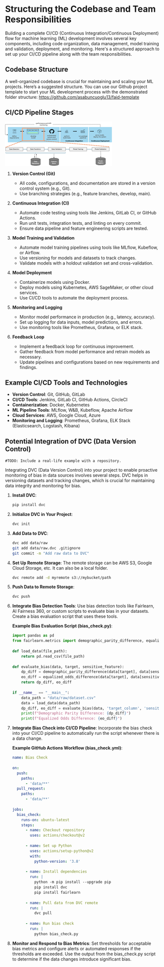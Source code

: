 # Structuring the Codebase and Team Responsibilities

Building a complete CI/CD (Continuous Integration/Continuous Deployment) flow for machine learning (ML) development involves several key components, including code organization, data management, model training and validation, deployment, and monitoring. Here's a structured approach to set up your CI/CD pipeline along with the team responsibilities.

## Codebase Structure

A well-organized codebase is crucial for maintaining and scaling your ML projects. Here’s a suggested structure. You can use our Github project template to start your ML development process with the demonstrated folder structure: <https://github.com/asabuncuoglu13/faid-template>


## CI/CD Pipeline Stages

![](../media/cicd-detailed.png)

1. **Version Control (Git)**
   - All code, configurations, and documentation are stored in a version control system (e.g., Git).
   - Use branching strategies (e.g., feature branches, develop, main).

2. **Continuous Integration (CI)**
   - Automate code testing using tools like Jenkins, GitLab CI, or GitHub Actions.
   - Run unit tests, integration tests, and linting on every commit.
   - Ensure data pipeline and feature engineering scripts are tested.

3. **Model Training and Validation**
   - Automate model training pipelines using tools like MLflow, Kubeflow, or Airflow.
   - Use versioning for models and datasets to track changes.
   - Validate models with a holdout validation set and cross-validation.

4. **Model Deployment**
   - Containerize models using Docker.
   - Deploy models using Kubernetes, AWS SageMaker, or other cloud services.
   - Use CI/CD tools to automate the deployment process.

5. **Monitoring and Logging**
   - Monitor model performance in production (e.g., latency, accuracy).
   - Set up logging for data inputs, model predictions, and errors.
   - Use monitoring tools like Prometheus, Grafana, or ELK stack.

6. **Feedback Loop**
   - Implement a feedback loop for continuous improvement.
   - Gather feedback from model performance and retrain models as necessary.
   - Update pipelines and configurations based on new requirements and findings.

## Example CI/CD Tools and Technologies

- **Version Control**: Git, GitHub, GitLab
- **CI/CD Tools**: Jenkins, GitLab CI, GitHub Actions, CircleCI
- **Containerization**: Docker, Kubernetes
- **ML Pipeline Tools**: MLflow, W&B, Kubeflow, Apache Airflow
- **Cloud Services**: AWS, Google Cloud, Azure
- **Monitoring and Logging**: Prometheus, Grafana, ELK Stack (Elasticsearch, Logstash, Kibana)

## Potential Integration of DVC (Data Version Control)

```{note}
#TODO: Include a real-life example with a repository.
```

Integrating DVC (Data Version Control) into your project to enable proactive monitoring of bias in data sources involves several steps. DVC helps in versioning datasets and tracking changes, which is crucial for maintaining data integrity and monitoring for bias.

1. **Install DVC**:
   ```bash
   pip install dvc
   ```

2. **Initialize DVC in Your Project**:
   ```bash
   dvc init
   ```

3. **Add Data to DVC**:
   ```bash
   dvc add data/raw
   git add data/raw.dvc .gitignore
   git commit -m "Add raw data to DVC"
   ```

4. **Set Up Remote Storage**:
   The remote storage can be AWS S3, Google Cloud Storage, etc. It can also be a local folder.
   ```bash
   dvc remote add -d myremote s3://mybucket/path
   ```

5. **Push Data to Remote Storage**:
   ```bash
   dvc push
   ```

6. **Integrate Bias Detection Tools**:
   Use bias detection tools like Fairlearn, AI Fairness 360, or custom scripts to evaluate bias in your datasets. Create a bias evaluation script that uses these tools.

   **Example Bias Evaluation Script (bias_check.py)**:
   ```python
   import pandas as pd
   from fairlearn.metrics import demographic_parity_difference, equalized_odds_difference

   def load_data(file_path):
       return pd.read_csv(file_path)

   def evaluate_bias(data, target, sensitive_feature):
       dp_diff = demographic_parity_difference(data[target], data[sensitive_feature])
       eo_diff = equalized_odds_difference(data[target], data[sensitive_feature])
       return dp_diff, eo_diff

   if __name__ == "__main__":
       data_path = "data/raw/dataset.csv"
       data = load_data(data_path)
       dp_diff, eo_diff = evaluate_bias(data, 'target_column', 'sensitive_column')
       print(f"Demographic Parity Difference: {dp_diff}")
       print(f"Equalized Odds Difference: {eo_diff}")
   ```

7. **Integrate Bias Check into CI/CD Pipeline**:
   Incorporate the bias check into your CI/CD pipeline to automatically run the script whenever there is a data change.

   **Example GitHub Actions Workflow (bias_check.yml)**:
   ```yaml
   name: Bias Check

   on:
     push:
       paths:
         - 'data/**'
     pull_request:
       paths:
         - 'data/**'

   jobs:
     bias_check:
       runs-on: ubuntu-latest
       steps:
         - name: Checkout repository
           uses: actions/checkout@v2

         - name: Set up Python
           uses: actions/setup-python@v2
           with:
             python-version: '3.8'

         - name: Install dependencies
           run: |
             python -m pip install --upgrade pip
             pip install dvc
             pip install fairlearn

         - name: Pull data from DVC remote
           run: |
             dvc pull

         - name: Run bias check
           run: |
             python bias_check.py
   ```

8. **Monitor and Respond to Bias Metrics**:
   Set thresholds for acceptable bias metrics and configure alerts or automated responses if the thresholds are exceeded. Use the output from the bias_check.py script to determine if the data changes introduce significant bias.